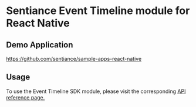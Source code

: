 # Sentiance Event Timeline module for React Native

## Demo Application

https://github.com/sentiance/sample-apps-react-native

## Usage

To use the Event Timeline SDK module, please visit the corresponding [API reference page.](https://docs.sentiance.com/important-topics/sdk/api-reference/react-native/event-timeline)
